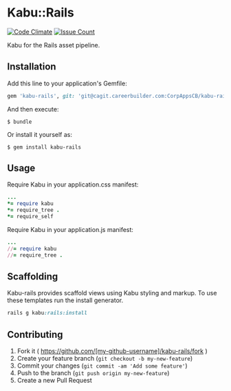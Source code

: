 # Kabu::Rails

[![Code Climate](https://codeclimate.cb.com/repos/56c5cea2683a9aa24600000a/badges/6d1c826cb76e392f8fe6/gpa.svg)](https://codeclimate.cb.com/repos/56c5cea2683a9aa24600000a/feed)
 [![Issue Count](https://codeclimate.cb.com/repos/56c5cea2683a9aa24600000a/badges/6d1c826cb76e392f8fe6/issue_count.svg)](https://codeclimate.cb.com/repos/56c5cea2683a9aa24600000a/feed)

Kabu for the Rails asset pipeline.

## Installation

Add this line to your application's Gemfile:

```ruby
gem 'kabu-rails', git: 'git@cagit.careerbuilder.com:CorpAppsCB/kabu-rails.git'
```

And then execute:

    $ bundle

Or install it yourself as:

    $ gem install kabu-rails

## Usage

Require Kabu in your application.css manifest: 

```ruby
...
*= require kabu
*= require_tree .
*= require_self
```

Require Kabu in your application.js manifest: 

```ruby
...
//= require kabu
//= require_tree .
```

## Scaffolding

Kabu-rails provides scaffold views using Kabu styling and markup. To use these templates run the install generator.

```ruby
rails g kabu:rails:install
``` 

## Contributing

1. Fork it ( https://github.com/[my-github-username]/kabu-rails/fork )
2. Create your feature branch (`git checkout -b my-new-feature`)
3. Commit your changes (`git commit -am 'Add some feature'`)
4. Push to the branch (`git push origin my-new-feature`)
5. Create a new Pull Request
